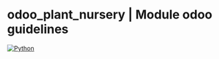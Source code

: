 # odoo_plant_nursery | Module odoo guidelines
[![Python](https://img.shields.io/badge/Python-3776AB?style=for-the-badge&logo=python&logoColor=white&labelColor=101010)]() 
